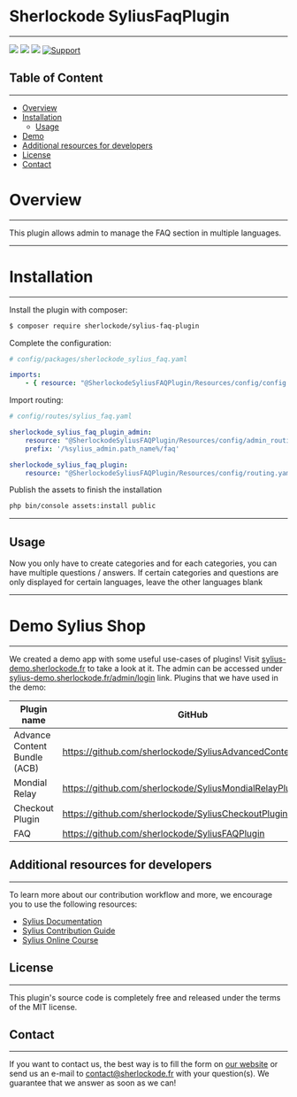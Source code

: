 # Sherlockode SyliusFaqPlugin

----

[ ![](https://img.shields.io/packagist/l/sherlockode/sylius-faq-plugin)](https://packagist.org/packages/sherlockode/sylius-faq-plugin "License")
[ ![](https://img.shields.io/packagist/v/sherlockode/sylius-faq-plugin)](https://packagist.org/packages/sherlockode/sylius-faq-plugin "Version")
[ ![](https://poser.pugx.org/sherlockode/sylius-faq-plugin/downloads)](https://packagist.org/packages/sherlockode/sylius-faq-plugin "Total Downloads")
[ ![Support](https://img.shields.io/badge/support-contact%20author-blue])](https://www.sherlockode.fr/contactez-nous/?utm_source=github&utm_medium=referral&utm_campaign=plugins_faq)


## Table of Content

***

* [Overview](#overview)
* [Installation](#installation)
    * [Usage](#usage)
* [Demo](#demo-sylius-shop)
* [Additional resources for developers](#additional-resources-for-developers)
* [License](#license)
* [Contact](#contact)

# Overview

----
This plugin allows admin to manage the FAQ section in multiple languages.

----

# Installation

----
Install the plugin with composer:

```bash
$ composer require sherlockode/sylius-faq-plugin
```

Complete the configuration:

```yaml
# config/packages/sherlockode_sylius_faq.yaml

imports:
    - { resource: "@SherlockodeSyliusFAQPlugin/Resources/config/config.yaml" }
```

Import routing:

```yaml
# config/routes/sylius_faq.yaml

sherlockode_sylius_faq_plugin_admin:
    resource: "@SherlockodeSyliusFAQPlugin/Resources/config/admin_routing.yaml"
    prefix: '/%sylius_admin.path_name%/faq'

sherlockode_sylius_faq_plugin:
    resource: "@SherlockodeSyliusFAQPlugin/Resources/config/routing.yaml"
```

Publish the assets to finish the installation

```bash
php bin/console assets:install public
```

----

## Usage

Now you only have to create categories and for each categories, you can have multiple questions / answers.
If certain categories and questions are only displayed for certain languages, leave the other languages blank

----

# Demo Sylius Shop

---

We created a demo app with some useful use-cases of plugins!
Visit [sylius-demo.sherlockode.fr](https://sylius-demo.sherlockode.fr/) to take a look at it. The admin can be accessed under
[sylius-demo.sherlockode.fr/admin/login](https://sylius-demo.sherlockode.fr/admin/login) link.
Plugins that we have used in the demo:

| Plugin name                  | GitHub                                                     | Sylius' Store |
|------------------------------|------------------------------------------------------------|---------------|
| Advance Content Bundle (ACB) | https://github.com/sherlockode/SyliusAdvancedContentPlugin | -             |
| Mondial Relay                | https://github.com/sherlockode/SyliusMondialRelayPlugin    | -             |
| Checkout Plugin              | https://github.com/sherlockode/SyliusCheckoutPlugin        | -             |
| FAQ                          | https://github.com/sherlockode/SyliusFAQPlugin             | -             |

## Additional resources for developers

---
To learn more about our contribution workflow and more, we encourage you to use the following resources:
* [Sylius Documentation](https://docs.sylius.com/en/latest/)
* [Sylius Contribution Guide](https://docs.sylius.com/en/latest/contributing/)
* [Sylius Online Course](https://sylius.com/online-course/)

## License

---

This plugin's source code is completely free and released under the terms of the MIT license.

[//]: # (These are reference links used in the body of this note and get stripped out when the markdown processor does its job. There is no need to format nicely because it shouldn't be seen.)

## Contact

---
If you want to contact us, the best way is to fill the form on [our website](https://www.sherlockode.fr/contactez-nous/?utm_source=github&utm_medium=referral&utm_campaign=plugins_faq) or send us an e-mail to contact@sherlockode.fr with your question(s). We guarantee that we answer as soon as we can!
